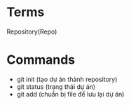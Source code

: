 # Terms
Repository(Repo)
# Commands
- git init (tạo dự án thành repository)
- git status (trạng thái dự án)
- git add (chuẩn bị file để lưu lại dự án)